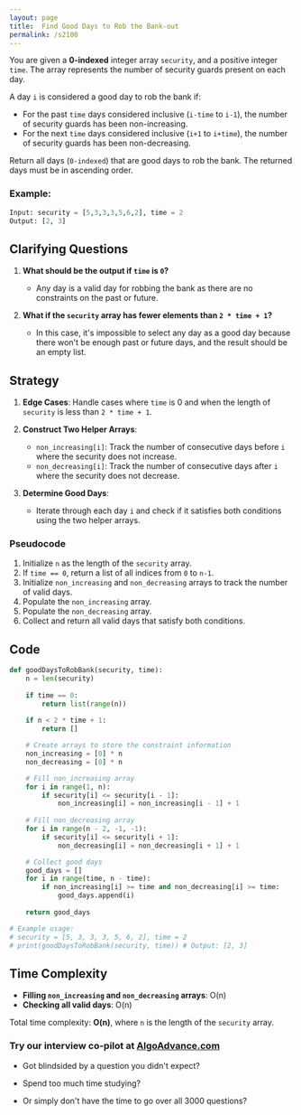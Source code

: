 ```yaml
---
layout: page
title:  Find Good Days to Rob the Bank-out
permalink: /s2100
---
```


You are given a **0-indexed** integer array `security`, and a positive integer `time`. The array represents the number of security guards present on each day.

A day `i` is considered a good day to rob the bank if:
- For the past `time` days considered inclusive (`i-time` to `i-1`), the number of security guards has been non-increasing.
- For the next `time` days considered inclusive (`i+1` to `i+time`), the number of security guards has been non-decreasing.

Return all days (`0-indexed`) that are good days to rob the bank. The returned days must be in ascending order.

### Example:
```python
Input: security = [5,3,3,3,5,6,2], time = 2
Output: [2, 3]
```

## Clarifying Questions

1. **What should be the output if `time` is `0`?** 
   - Any day is a valid day for robbing the bank as there are no constraints on the past or future.

2. **What if the `security` array has fewer elements than `2 * time + 1`?**
   - In this case, it's impossible to select any day as a good day because there won't be enough past or future days, and the result should be an empty list.

## Strategy

1. **Edge Cases**: Handle cases where `time` is 0 and when the length of `security` is less than `2 * time + 1`.

2. **Construct Two Helper Arrays**: 
    - `non_increasing[i]`: Track the number of consecutive days before `i` where the security does not increase.
    - `non_decreasing[i]`: Track the number of consecutive days after `i` where the security does not decrease.

3. **Determine Good Days**:
    - Iterate through each day `i` and check if it satisfies both conditions using the two helper arrays.

### Pseudocode
1. Initialize `n` as the length of the `security` array.
2. If `time == 0`, return a list of all indices from `0` to `n-1`.
3. Initialize `non_increasing` and `non_decreasing` arrays to track the number of valid days.
4. Populate the `non_increasing` array.
5. Populate the `non_decreasing` array.
6. Collect and return all valid days that satisfy both conditions.

## Code

```python
def goodDaysToRobBank(security, time):
    n = len(security)
    
    if time == 0:
        return list(range(n))
    
    if n < 2 * time + 1:
        return []

    # Create arrays to store the constraint information
    non_increasing = [0] * n
    non_decreasing = [0] * n

    # Fill non_increasing array
    for i in range(1, n):
        if security[i] <= security[i - 1]:
            non_increasing[i] = non_increasing[i - 1] + 1
    
    # Fill non_decreasing array
    for i in range(n - 2, -1, -1):
        if security[i] <= security[i + 1]:
            non_decreasing[i] = non_decreasing[i + 1] + 1

    # Collect good days
    good_days = []
    for i in range(time, n - time):
        if non_increasing[i] >= time and non_decreasing[i] >= time:
            good_days.append(i)
    
    return good_days

# Example usage:
# security = [5, 3, 3, 3, 5, 6, 2], time = 2
# print(goodDaysToRobBank(security, time)) # Output: [2, 3]
```

## Time Complexity

- **Filling `non_increasing` and `non_decreasing` arrays**: O(n)
- **Checking all valid days**: O(n)

Total time complexity: **O(n)**, where `n` is the length of the `security` array.


### Try our interview co-pilot at [AlgoAdvance.com](https://algoAdvance.com)

- Got blindsided by a question you didn't expect?

- Spend too much time studying?

- Or simply don't have the time to go over all 3000 questions?

